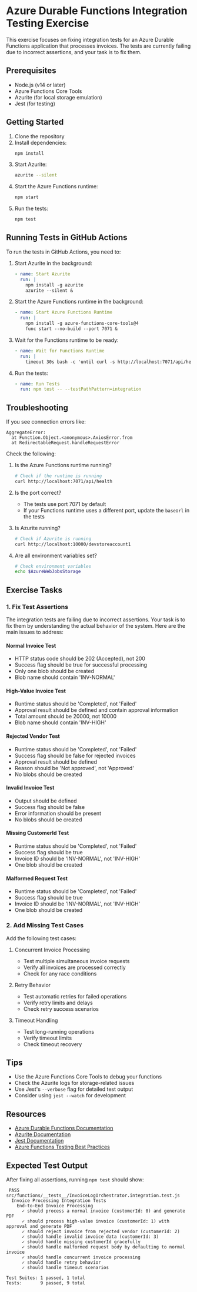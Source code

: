 # Azure Durable Functions Integration Testing Exercise

This exercise focuses on fixing integration tests for an Azure Durable Functions application that processes invoices. The tests are currently failing due to incorrect assertions, and your task is to fix them.

## Prerequisites

- Node.js (v14 or later)
- Azure Functions Core Tools
- Azurite (for local storage emulation)
- Jest (for testing)

## Getting Started

1. Clone the repository
2. Install dependencies:
   ```bash
   npm install
   ```
3. Start Azurite:
   ```bash
   azurite --silent
   ```
4. Start the Azure Functions runtime:
   ```bash
   npm start
   ```
5. Run the tests:
   ```bash
   npm test
   ```

## Running Tests in GitHub Actions

To run the tests in GitHub Actions, you need to:

1. Start Azurite in the background:
   ```yaml
   - name: Start Azurite
     run: |
       npm install -g azurite
       azurite --silent &
   ```

2. Start the Azure Functions runtime in the background:
   ```yaml
   - name: Start Azure Functions Runtime
     run: |
       npm install -g azure-functions-core-tools@4
       func start --no-build --port 7071 &
   ```

3. Wait for the Functions runtime to be ready:
   ```yaml
   - name: Wait for Functions Runtime
     run: |
       timeout 30s bash -c 'until curl -s http://localhost:7071/api/health; do sleep 1; done'
   ```

4. Run the tests:
   ```yaml
   - name: Run Tests
     run: npm test -- --testPathPattern=integration
   ```

## Troubleshooting

If you see connection errors like:
```
AggregateError:
  at Function.Object.<anonymous>.AxiosError.from
  at RedirectableRequest.handleRequestError
```

Check the following:

1. Is the Azure Functions runtime running?
   ```bash
   # Check if the runtime is running
   curl http://localhost:7071/api/health
   ```

2. Is the port correct?
   - The tests use port 7071 by default
   - If your Functions runtime uses a different port, update the `baseUrl` in the tests

3. Is Azurite running?
   ```bash
   # Check if Azurite is running
   curl http://localhost:10000/devstoreaccount1
   ```

4. Are all environment variables set?
   ```bash
   # Check environment variables
   echo $AzureWebJobsStorage
   ```

## Exercise Tasks

### 1. Fix Test Assertions

The integration tests are failing due to incorrect assertions. Your task is to fix them by understanding the actual behavior of the system. Here are the main issues to address:

#### Normal Invoice Test
- HTTP status code should be 202 (Accepted), not 200
- Success flag should be true for successful processing
- Only one blob should be created
- Blob name should contain 'INV-NORMAL'

#### High-Value Invoice Test
- Runtime status should be 'Completed', not 'Failed'
- Approval result should be defined and contain approval information
- Total amount should be 20000, not 10000
- Blob name should contain 'INV-HIGH'

#### Rejected Vendor Test
- Runtime status should be 'Completed', not 'Failed'
- Success flag should be false for rejected invoices
- Approval result should be defined
- Reason should be 'Not approved', not 'Approved'
- No blobs should be created

#### Invalid Invoice Test
- Output should be defined
- Success flag should be false
- Error information should be present
- No blobs should be created

#### Missing CustomerId Test
- Runtime status should be 'Completed', not 'Failed'
- Success flag should be true
- Invoice ID should be 'INV-NORMAL', not 'INV-HIGH'
- One blob should be created

#### Malformed Request Test
- Runtime status should be 'Completed', not 'Failed'
- Success flag should be true
- Invoice ID should be 'INV-NORMAL', not 'INV-HIGH'
- One blob should be created

### 2. Add Missing Test Cases

Add the following test cases:

1. Concurrent Invoice Processing
   - Test multiple simultaneous invoice requests
   - Verify all invoices are processed correctly
   - Check for any race conditions

2. Retry Behavior
   - Test automatic retries for failed operations
   - Verify retry limits and delays
   - Check retry success scenarios

3. Timeout Handling
   - Test long-running operations
   - Verify timeout limits
   - Check timeout recovery

## Tips

- Use the Azure Functions Core Tools to debug your functions
- Check the Azurite logs for storage-related issues
- Use Jest's `--verbose` flag for detailed test output
- Consider using `jest --watch` for development

## Resources

- [Azure Durable Functions Documentation](https://docs.microsoft.com/en-us/azure/azure-functions/durable/durable-functions-overview)
- [Azurite Documentation](https://github.com/Azure/Azurite)
- [Jest Documentation](https://jestjs.io/docs/getting-started)
- [Azure Functions Testing Best Practices](https://docs.microsoft.com/en-us/azure/azure-functions/functions-test-a-function)

## Expected Test Output

After fixing all assertions, running `npm test` should show:

```
 PASS  src/functions/__tests__/InvoiceLogOrchestrator.integration.test.js
  Invoice Processing Integration Tests
    End-to-End Invoice Processing
      ✓ should process a normal invoice (customerId: 0) and generate PDF
      ✓ should process high-value invoice (customerId: 1) with approval and generate PDF
      ✓ should reject invoice from rejected vendor (customerId: 2)
      ✓ should handle invalid invoice data (customerId: 3)
      ✓ should handle missing customerId gracefully
      ✓ should handle malformed request body by defaulting to normal invoice
      ✓ should handle concurrent invoice processing
      ✓ should handle retry behavior
      ✓ should handle timeout scenarios

Test Suites: 1 passed, 1 total
Tests:       9 passed, 9 total
```